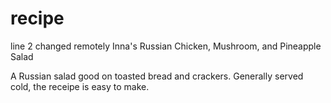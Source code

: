 # recipe
line 2 changed remotely
Inna's Russian Chicken, Mushroom, and Pineapple Salad

A Russian salad good on toasted bread and crackers. Generally served cold, the receipe is easy to make.  
